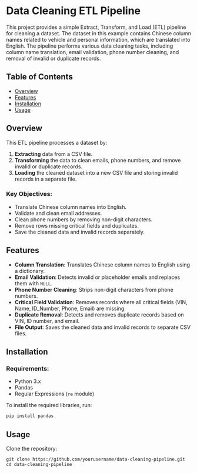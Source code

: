 # Data Cleaning ETL Pipeline

This project provides a simple Extract, Transform, and Load (ETL) pipeline for cleaning a dataset. The dataset in this example contains Chinese column names related to vehicle and personal information, which are translated into English. The pipeline performs various data cleaning tasks, including column name translation, email validation, phone number cleaning, and removal of invalid or duplicate records.

## Table of Contents

- [Overview](#overview)
- [Features](#features)
- [Installation](#installation)
- [Usage](#usage)

## Overview

This ETL pipeline processes a dataset by:
1. **Extracting** data from a CSV file.
2. **Transforming** the data to clean emails, phone numbers, and remove invalid or duplicate records.
3. **Loading** the cleaned dataset into a new CSV file and storing invalid records in a separate file.

### Key Objectives:
- Translate Chinese column names into English.
- Validate and clean email addresses.
- Clean phone numbers by removing non-digit characters.
- Remove rows missing critical fields and duplicates.
- Save the cleaned data and invalid records separately.

## Features

- **Column Translation**: Translates Chinese column names to English using a dictionary.
- **Email Validation**: Detects invalid or placeholder emails and replaces them with `NULL`.
- **Phone Number Cleaning**: Strips non-digit characters from phone numbers.
- **Critical Field Validation**: Removes records where all critical fields (VIN, Name, ID_Number, Phone, Email) are missing.
- **Duplicate Removal**: Detects and removes duplicate records based on VIN, ID number, and email.
- **File Output**: Saves the cleaned data and invalid records to separate CSV files.


## Installation

### Requirements:

- Python 3.x
- Pandas
- Regular Expressions (`re` module)

To install the required libraries, run:
```bash
pip install pandas
```
## Usage
Clone the repository:
```
git clone https://github.com/yourusername/data-cleaning-pipeline.git
cd data-cleaning-pipeline
```
